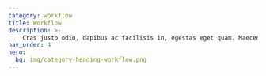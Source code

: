 ```yaml
---
category: workflow
title: Workflow
description: >- 
    Cras justo odio, dapibus ac facilisis in, egestas eget quam. Maecenas faucibus mollis interdum.
nav_order: 4
hero:
  bg: img/category-heading-workflow.png
---
```


